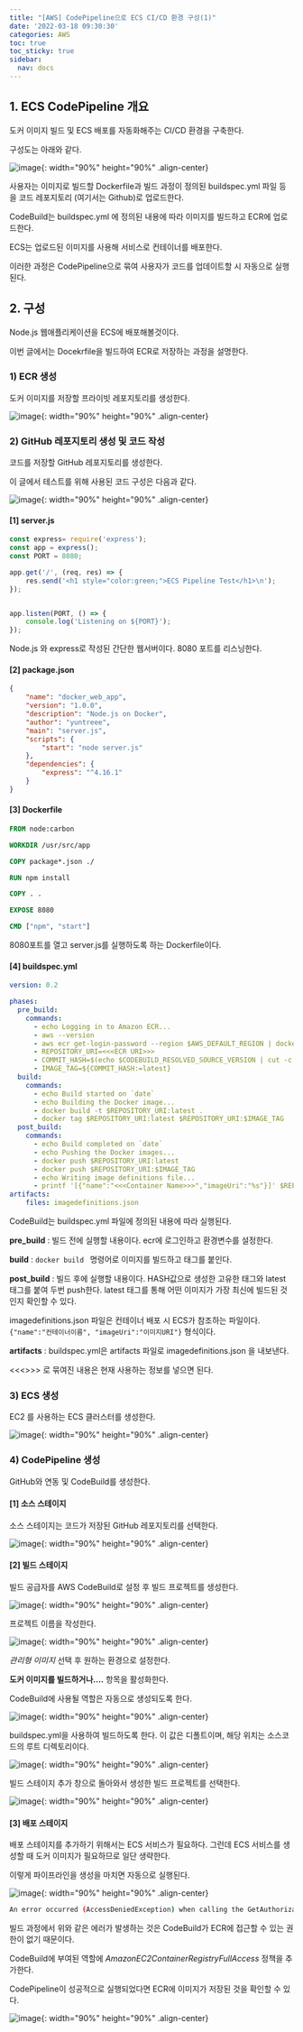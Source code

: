 ```yaml
---
title: "[AWS] CodePipeline으로 ECS CI/CD 환경 구성(1)"
date: '2022-03-18 09:30:30'
categories: AWS
toc: true
toc_sticky: true
sidebar:
  nav: docs
---
```


## 1. ECS CodePipeline 개요

도커 이미지 빌드 및 ECS 배포를 자동화해주는 CI/CD 환경을 구축한다.

구성도는 아래와 같다.

![image](https://user-images.githubusercontent.com/60495897/158389314-0a701579-4540-4079-ad72-66a6d7e34d63.png){: width="90%" height="90%" .align-center}

사용자는 이미지로 빌드할 Dockerfile과 빌드 과정이 정의된 buildspec.yml 파일 등을 코드 레포지토리 (여기서는 Github)로 업로드한다.

CodeBuild는 buildspec.yml 에 정의된 내용에 따라 이미지를 빌드하고 ECR에 업로드한다. 

ECS는 업로드된 이미지를 사용해 서비스로 컨테이너를 배포한다.

이러한 과정은 CodePipeline으로 묶여 사용자가 코드를 업데이트할 시 자동으로 실행된다.



## 2. 구성

Node.js 웹애플리케이션을 ECS에 배포해볼것이다.

이번 글에서는 Docekrfile을 빌드하여 ECR로 저장하는 과정을 설명한다.

### 1) ECR 생성

도커 이미지를 저장할 프라이빗 레포지토리를 생성한다.

![image](https://user-images.githubusercontent.com/60495897/157785368-eb4db137-7cfc-4f43-9dab-88c9708fbb97.png){: width="90%" height="90%" .align-center}



### 2) GitHub 레포지토리 생성 및 코드 작성

코드를 저장할 GitHub 레포지토리를 생성한다.

이 글에서 테스트를 위해 사용된 코드 구성은 다음과 같다.



![image](https://user-images.githubusercontent.com/60495897/158284423-ae1038b3-36cc-4467-aca5-a4df0db6dee5.png){: width="90%" height="90%" .align-center}



#### [1] server.js

```javascript
const express= require('express');
const app = express();
const PORT = 8080;

app.get('/', (req, res) => {
    res.send('<h1 style="color:green;">ECS Pipeline Test</h1>\n');
});


app.listen(PORT, () => {
    console.log('Listening on ${PORT}');
});
```

Node.js 와 express로 작성된 간단한 웹서버이다. 8080 포트를 리스닝한다.



#### [2] package.json

```json
{
    "name": "docker_web_app",
    "version": "1.0.0",
    "description": "Node.js on Docker",
    "author": "yuntreee",
    "main": "server.js",
    "scripts": {
        "start": "node server.js"
    },
    "dependencies": {
        "express": "^4.16.1"
    }
}
```



#### [3] Dockerfile

```dockerfile
FROM node:carbon

WORKDIR /usr/src/app

COPY package*.json ./

RUN npm install

COPY . .

EXPOSE 8080

CMD ["npm", "start"]
```

8080포트를 열고 server.js를 실행하도록 하는 Dockerfile이다.



#### [4] buildspec.yml

```yaml
version: 0.2

phases:
  pre_build:
    commands:
      - echo Logging in to Amazon ECR...
      - aws --version
      - aws ecr get-login-password --region $AWS_DEFAULT_REGION | docker login --username AWS --password-stdin <<<Account ID>>>.dkr.ecr.$AWS_DEFAULT_REGION.amazonaws.com
      - REPOSITORY_URI=<<<ECR URI>>>
      - COMMIT_HASH=$(echo $CODEBUILD_RESOLVED_SOURCE_VERSION | cut -c 1-7)
      - IMAGE_TAG=${COMMIT_HASH:=latest}
  build:
    commands:
      - echo Build started on `date`
      - echo Building the Docker image...
      - docker build -t $REPOSITORY_URI:latest .
      - docker tag $REPOSITORY_URI:latest $REPOSITORY_URI:$IMAGE_TAG
  post_build:
    commands:
      - echo Build completed on `date`
      - echo Pushing the Docker images...
      - docker push $REPOSITORY_URI:latest
      - docker push $REPOSITORY_URI:$IMAGE_TAG
      - echo Writing image definitions file...
      - printf '[{"name":"<<<Container Name>>>","imageUri":"%s"}]' $REPOSITORY_URI:$IMAGE_TAG > imagedefinitions.json
artifacts:
    files: imagedefinitions.json
```

CodeBuild는 buildspec.yml 파일에 정의된 내용에 따라 실행된다.

**pre_build** : 빌드 전에 실행할 내용이다. ecr에 로그인하고 환경변수를 설정한다.

**build** : ```docker build ``` 명령어로 이미지를 빌드하고 태그를 붙인다.

**post_build** : 빌드 후에 실행할 내용이다. HASH값으로 생성한 고유한 태그와 latest 태그를 붙여 두번 push한다. latest 태그를 통해 어떤 이미지가 가장 최신에 빌드된 것인지 확인할 수 있다. 

imagedefinitions.json 파일은 컨테이너 배포 시 ECS가 참조하는 파일이다. ```{"name":"컨테이너이름", "imageUri":"이미지URI"}``` 형식이다. 

**artifacts** : buildspec.yml은 artifacts 파일로 imagedefinitions.json 을 내보낸다.



<<<>>> 로 묶여진 내용은 현재 사용하는 정보를 넣으면 된다.  



### 3) ECS 생성

EC2 를 사용하는 ECS 클러스터를 생성한다.

![image](https://user-images.githubusercontent.com/60495897/158296447-688b96f4-55bf-443a-a441-852289f1b0bd.png){: width="90%" height="90%" .align-center}



### 4) CodePipeline 생성

GitHub와 연동 및 CodeBuild를 생성한다.

#### [1] 소스 스테이지

소스 스테이지는 코드가 저장된 GitHub 레포지토리를 선택한다.

![image](https://user-images.githubusercontent.com/60495897/157787592-6a78e599-bc85-4aa6-ba7b-b85880e0ce44.png){: width="90%" height="90%" .align-center}



#### [2] 빌드 스테이지

빌드 공급자를 AWS CodeBuild로 설정 후 빌드 프로젝트를 생성한다.

![image](https://user-images.githubusercontent.com/60495897/157787685-477f5c02-df57-4d7a-8bf4-fe7b84302555.png){: width="90%" height="90%" .align-center}





프로젝트 이름을 작성한다.

![image](https://user-images.githubusercontent.com/60495897/157788229-1fd44cd0-a0bd-477d-93a2-e757120d0f2a.png){: width="90%" height="90%" .align-center}



*관리형 이미지* 선택 후 원하는 환경으로 설정한다.

**도커 이미지를 빌드하거나....** 항목을 활성화한다.

CodeBuild에 사용될 역할은 자동으로 생성되도록 한다.

![image](https://user-images.githubusercontent.com/60495897/157788926-dbf3aabf-2a43-4b45-9bb5-ea863b4ac60c.png){: width="90%" height="90%" .align-center}





buildspec.yml을 사용하여 빌드하도록 한다. 이 값은 디폴트이며, 해당 위치는 소스코드의 루트 디렉토리이다.

![image](https://user-images.githubusercontent.com/60495897/157788446-d11b25f2-7050-496d-9c20-8f181237eb5d.png){: width="90%" height="90%" .align-center}



빌드 스테이지 추가 창으로 돌아와서 생성한 빌드 프로젝트를 선택한다.

![image](https://user-images.githubusercontent.com/60495897/158296854-bb8a92b3-b20c-46da-b31b-21659875da62.png){: width="90%" height="90%" .align-center}



#### [3] 배포 스테이지

배포 스테이지를 추가하기 위해서는 ECS 서비스가 필요하다. 그런데 ECS 서비스를 생성할 때 도커 이미지가 필요하므로 일단 생략한다.



이렇게 파이프라인을 생성을 마치면 자동으로 실행된다.

![image](https://user-images.githubusercontent.com/60495897/158304026-f166e6b0-493c-45ba-a764-a94f3b9eccd6.png){: width="90%" height="90%" .align-center}



```bash
An error occurred (AccessDeniedException) when calling the GetAuthorizationToken operation: User: arn:aws:sts::511914651445:assumed-role/codebuild-yh-ecs-project-service-role/AWSCodeBuild-318774ee-5a00-42f4-b083-6df1a2068ced is not authorized to perform: ecr:GetAuthorizationToken on resource: * because no identity-based policy allows the ecr:GetAuthorizationToken action
```

빌드 과정에서 위와 같은 에러가 발생하는 것은 CodeBuild가 ECR에 접근할 수 있는 권한이 없기 때문이다.

CodeBuild에 부여된 역할에 *AmazonEC2ContainerRegistryFullAccess* 정책을 추가한다.



CodePipeline이 성공적으로 실행되었다면 ECR에 이미지가 저장된 것을 확인할 수 있다.

![image](https://user-images.githubusercontent.com/60495897/158304668-2d11b846-4d6d-4bdd-9cae-be1834b85bcc.png){: width="90%" height="90%" .align-center}
